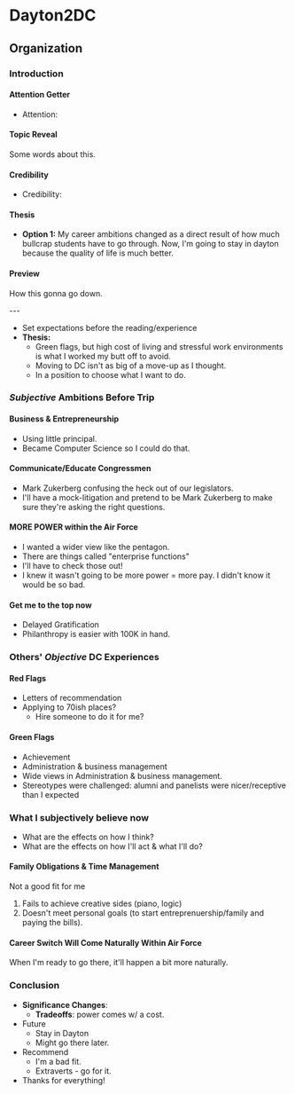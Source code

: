 # Dayton2DC

## Organization

### Introduction

#### Attention Getter

* Attention:&#x20;

#### Topic Reveal

Some words about this.

#### Credibility

* Credibility:&#x20;

####

#### Thesis

* **Option 1:** My career ambitions changed as a direct result of how much bullcrap students have to go through. Now, I'm going to stay in dayton because the quality of life is much better.

#### Preview

How this gonna go down.



\---

* Set expectations before the reading/experience
* **Thesis:**&#x20;
  * Green flags, but high cost of living and stressful work environments is what I worked my butt off to avoid.&#x20;
  * Moving to DC isn't as big of a move-up as I thought.
  * In a position to choose what I want to do.



### _Subjective_ Ambitions Before Trip

#### Business & Entrepreneurship

* Using little principal.
* Became Computer Science so I could do that.

#### Communicate/Educate Congressmen&#x20;

* Mark Zukerberg confusing the heck out of our legislators.
* I'll have a mock-litigation and pretend to be Mark Zukerberg to make sure they're asking the right questions.

#### MORE POWER within the Air Force

* I wanted a wider view like the pentagon.
* There are things called "enterprise functions"
* I'll have to check those out!
* I knew it wasn't going to be more power = more pay. I didn't know it would be so bad.

#### Get me to the top now

* Delayed Gratification
* Philanthropy is easier with 100K in hand.

### Others' _Objective_ DC Experiences

#### Red Flags

* Letters of recommendation
* Applying to 70ish places?
  * Hire someone to do it for me?

#### Green Flags

* Achievement
* Administration & business management
* Wide views in Administration & business management.
* Stereotypes were challenged: alumni and panelists were nicer/receptive than I expected

### What I subjectively believe now

* What are the effects on how I think?
* What are the effects on how I'll act & what I'll do?

#### Family Obligations & Time Management

Not a good fit for me

1. Fails to achieve creative sides (piano, logic)
2. Doesn't meet personal goals (to start entreprenuership/family and paying the bills).

#### Career Switch Will Come Naturally Within Air Force

When I'm ready to go there, it'll happen a bit more naturally.



### Conclusion

* **Significance Changes**:&#x20;
  * **Tradeoffs**: power comes w/ a cost.
* Future
  * Stay in Dayton
  * Might go there later.
* Recommend
  * I'm a bad fit.
  * Extraverts - go for it.
* Thanks for everything!



